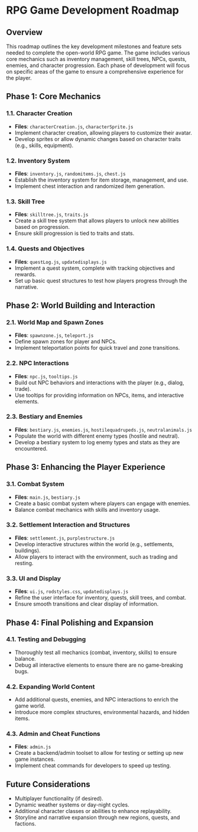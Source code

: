 
# RPG Game Development Roadmap

## Overview
This roadmap outlines the key development milestones and feature sets needed to complete the open-world RPG game. The game includes various core mechanics such as inventory management, skill trees, NPCs, quests, enemies, and character progression. Each phase of development will focus on specific areas of the game to ensure a comprehensive experience for the player.

## Phase 1: Core Mechanics

### 1.1. Character Creation
- **Files**: `characterCreation.js`, `characterSprite.js`
- Implement character creation, allowing players to customize their avatar.
- Develop sprites or allow dynamic changes based on character traits (e.g., skills, equipment).

### 1.2. Inventory System
- **Files**: `inventory.js`, `randomitems.js`, `chest.js`
- Establish the inventory system for item storage, management, and use.
- Implement chest interaction and randomized item generation.

### 1.3. Skill Tree
- **Files**: `skilltree.js`, `traits.js`
- Create a skill tree system that allows players to unlock new abilities based on progression.
- Ensure skill progression is tied to traits and stats.

### 1.4. Quests and Objectives
- **Files**: `questLog.js`, `updatedisplays.js`
- Implement a quest system, complete with tracking objectives and rewards.
- Set up basic quest structures to test how players progress through the narrative.

## Phase 2: World Building and Interaction

### 2.1. World Map and Spawn Zones
- **Files**: `spawnzone.js`, `teleport.js`
- Define spawn zones for player and NPCs.
- Implement teleportation points for quick travel and zone transitions.

### 2.2. NPC Interactions
- **Files**: `npc.js`, `tooltips.js`
- Build out NPC behaviors and interactions with the player (e.g., dialog, trade).
- Use tooltips for providing information on NPCs, items, and interactive elements.

### 2.3. Bestiary and Enemies
- **Files**: `bestiary.js`, `enemies.js`, `hostilequadrupeds.js`, `neutralanimals.js`
- Populate the world with different enemy types (hostile and neutral).
- Develop a bestiary system to log enemy types and stats as they are encountered.

## Phase 3: Enhancing the Player Experience

### 3.1. Combat System
- **Files**: `main.js`, `bestiary.js`
- Create a basic combat system where players can engage with enemies.
- Balance combat mechanics with skills and inventory usage.

### 3.2. Settlement Interaction and Structures
- **Files**: `settlement.js`, `purplestructure.js`
- Develop interactive structures within the world (e.g., settlements, buildings).
- Allow players to interact with the environment, such as trading and resting.

### 3.3. UI and Display
- **Files**: `ui.js`, `rodstyles.css`, `updatedisplays.js`
- Refine the user interface for inventory, quests, skill trees, and combat.
- Ensure smooth transitions and clear display of information.

## Phase 4: Final Polishing and Expansion

### 4.1. Testing and Debugging
- Thoroughly test all mechanics (combat, inventory, skills) to ensure balance.
- Debug all interactive elements to ensure there are no game-breaking bugs.

### 4.2. Expanding World Content
- Add additional quests, enemies, and NPC interactions to enrich the game world.
- Introduce more complex structures, environmental hazards, and hidden items.

### 4.3. Admin and Cheat Functions
- **Files**: `admin.js`
- Create a backend/admin toolset to allow for testing or setting up new game instances.
- Implement cheat commands for developers to speed up testing.

## Future Considerations
- Multiplayer functionality (if desired).
- Dynamic weather systems or day-night cycles.
- Additional character classes or abilities to enhance replayability.
- Storyline and narrative expansion through new regions, quests, and factions.
